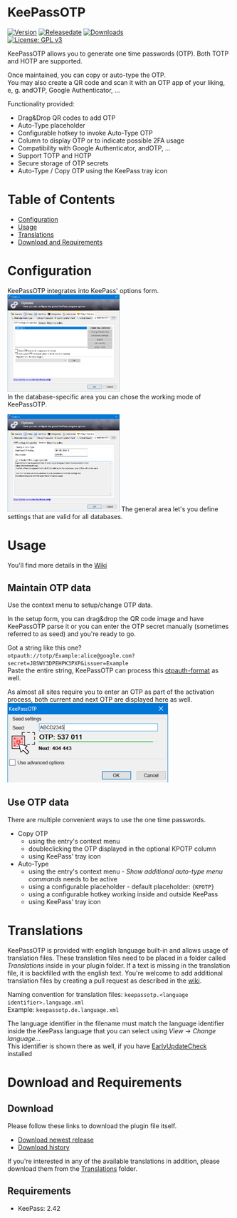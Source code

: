 # KeePassOTP
[![Version](https://img.shields.io/github/release/rookiestyle/keepassotp)](https://github.com/rookiestyle/keepassotp/releases/latest)
[![Releasedate](https://img.shields.io/github/release-date/rookiestyle/keepassotp)](https://github.com/rookiestyle/keepassotp/releases/latest)
[![Downloads](https://img.shields.io/github/downloads/rookiestyle/keepassotp/total?color=%2300cc00)](https://github.com/rookiestyle/keepassotp/releases/latest/download/keepassotp.plgx)\
[![License: GPL v3](https://img.shields.io/github/license/rookiestyle/keepassotp)](https://www.gnu.org/licenses/gpl-3.0)

KeePassOTP allows you to generate one time passwords (OTP). Both TOTP and HOTP are supported.

Once maintained, you can copy or auto-type the OTP.  
You may also create a QR code and scan it with an OTP app of your liking, e, g. andOTP, Google Authenticator, ...  

Functionality provided:
- Drag&Drop QR codes to add OTP
- Auto-Type placeholder
- Configurable hotkey to invoke Auto-Type OTP
- Column to display OTP or to indicate possible 2FA usage
- Compatibility with Google Authenticator, andOTP, ...
- Support TOTP and HOTP
- Secure storage of OTP secrets
- Auto-Type / Copy OTP using the KeePass tray icon

# Table of Contents
- [Configuration](#configuration)
- [Usage](#usage)
- [Translations](#translations)
- [Download and Requirements](#download-and-requirements)

# Configuration
KeePassOTP integrates into KeePass' options form.\
<img src="images/KeePassOTP%20-%20options.png" alt="Options" height="50%" width="50%"/>  
In the database-specific area you can chose the working mode of KeePassOTP.  

<img src="images/KeePassOTP%20-%20options%202.png" alt="Options 2" height="50%" width="50%"/>
The general area let's you define settings that are valid for all databases.

# Usage
You'll find more details in the [Wiki](https://github.com/rookiestyle/keepassotp/wiki)

## Maintain OTP data  
Use the context menu to setup/change OTP data.  

In the setup form, you can drag&drop the QR code image and have KeePassOTP parse it or you can enter the OTP secret manually (sometimes referred to as seed) and you're ready to go.  

Got a string like this one?  
`otpauth://totp/Example:alice@google.com?secret=JBSWY3DPEHPK3PXP&issuer=Example`  
Paste the entire string, KeePassOTP can process this [otpauth-format](https://github.com/google/google-authenticator/wiki/Key-Uri-Format) as well.

As almost all sites require you to enter an OTP as part of the activation process, both current and next OTP are displayed here as well.  
<img src="images/KeePassOTP%20-%20setup%20simple.png" alt="Setup" />

## Use OTP data  
There are multiple convenient ways to use the one time passwords.

- Copy OTP 
  - using the entry's context menu
  - doubleclicking the OTP displayed in the optional KPOTP column
  - using KeePass' tray icon
- Auto-Type
  - using the entry's context menu - *Show additional auto-type menu commands* needs to be active
  - using a configurable placeholder - default placeholder: `{KPOTP}`
  - using a configurable hotkey working inside and outside KeePass
  - using KeePass' tray icon
 
# Translations
KeePassOTP is provided with english language built-in and allows usage of translation files.
These translation files need to be placed in a folder called *Translations* inside in your plugin folder.
If a text is missing in the translation file, it is backfilled with the english text.
You're welcome to add additional translation files by creating a pull request as described in the [wiki](https://github.com/Rookiestyle/KeePassOTP/wiki/Create---Update-translations).

Naming convention for translation files: `keepassotp.<language identifier>.language.xml`\
Example: `keepassotp.de.language.xml`
  
The language identifier in the filename must match the language identifier inside the KeePass language that you can select using *View -> Change language...*\
This identifier is shown there as well, if you have [EarlyUpdateCheck](https://github.com/rookiestyle/earlyupdatecheck) installed

# Download and Requirements
## Download
Please follow these links to download the plugin file itself.
- [Download newest release](https://github.com/rookiestyle/keepassotp/releases/latest/download/KeePassOTP.plgx)
- [Download history](https://github.com/rookiestyle/keepassotp/releases)

If you're interested in any of the available translations in addition, please download them from the [Translations](Translations) folder.
## Requirements
* KeePass: 2.42

